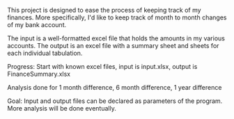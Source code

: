 This project is designed to ease the process of keeping track of my
finances. More specifically, I'd like to keep track of month to
month changes of my bank account.

The input is a well-formatted excel file that holds the amounts in my various
accounts. The output is an excel file with a summary sheet and sheets for each
individual tabulation.

Progress:
  Start with known excel files, input is input.xlsx, output is
  FinanceSummary.xlsx

  Analysis done for 1 month difference, 6 month difference, 1 year difference

Goal:
  Input and output files can be declared as parameters of the
  program. More analysis will be done eventually.
